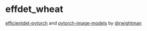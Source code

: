 # effdet_wheat

[efficientdet-pytorch](https://github.com/rwightman/efficientdet-pytorch) and [pytorch-image-models](https://github.com/rwightman/pytorch-image-models) by [@rwightman](https://www.kaggle.com/rwightman)
